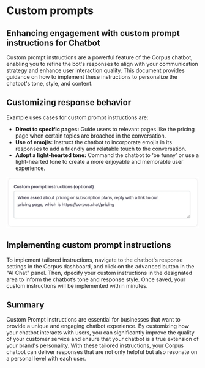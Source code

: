 # Custom prompts
## Enhancing engagement with custom prompt instructions for Chatbot

Custom prompt instructions are a powerful feature of the Corpus chatbot, enabling you to refine the bot's responses to align with your communication strategy and enhance user interaction quality. This document provides guidance on how to implement these instructions to personalize the chatbot's tone, style, and content.

## Customizing response behavior

Example uses cases for custom prompt instructions are:

- **Direct to specific pages:** Guide users to relevant pages like the pricing page when certain topics are broached in the conversation.
- **Use of emojis:** Instruct the chatbot to incorporate emojis in its responses to add a friendly and relatable touch to the conversation.
- **Adopt a light-hearted tone:** Command the chatbot to ‘be funny’ or use a light-hearted tone to create a more enjoyable and memorable user experience.

![Corpus Chat: custom-prompt](../media//custom-prompt.webp)

## Implementing custom prompt instructions

To implement tailored instructions, navigate to the chatbot's response settings in the Corpus dashboard, and click on the <kbd>advanced</kbd> button in the "AI Chat" panel. Then,
dpecify your custom instructions in the designated area to inform the chatbot’s tone and response style. Once saved, your custom instructions will be implemented within minutes.

## Summary

Custom Prompt Instructions are essential for businesses that want to provide a unique and engaging chatbot experience. By customizing how your chatbot interacts with users, you can significantly improve the quality of your customer service and ensure that your chatbot is a true extension of your brand's personality. With these tailored instructions, your Corpus chatbot can deliver responses that are not only helpful but also resonate on a personal level with each user.
